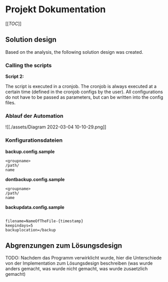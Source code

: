 # Projekt Dokumentation

  

[[_TOC_]]

  

## Solution design

Based on the analysis, the following solution design was created.

  

### Calling the scripts

**Script 2:**

The script is executed in a cronjob. The cronjob is always executed at a certain time (defined in the cronjob configs by the user). All configurations do not have to be passed as parameters, but can be written into the config files.

  

### Ablauf der Automation
![[./assets/Diagram 2022-03-04 10-10-29.png]]​

  

### Konfigurationsdateien


**backup.config.sample**

```
<groupname>
/path/
name

```


**dontbackup.config.sample**

```
<groupname>
/path/
name
```

**backupdata.config.sample**

```

filename=NameOfTheFile-{timestamp}
keepindays=5
backuplocation=/backup

```
  

## Abgrenzungen zum Lösungsdesign

  

TODO: Nachdem das Programm verwirklicht wurde, hier die Unterschiede von der Implementation zum Lösungsdesign beschreiben (was wurde anders gemacht, was wurde nicht gemacht, was wurde zusaetzlich gemacht)